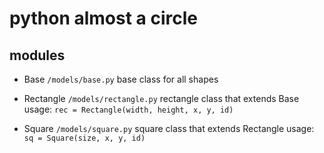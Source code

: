 # python almost a circle


## modules
- Base `/models/base.py`
base class for all shapes

- Rectangle `/models/rectangle.py`
rectangle class that extends Base
usage:
    `rec = Rectangle(width, height, x, y, id)`

- Square `/models/square.py`
square class that extends Rectangle
usage:
    `sq = Square(size, x, y, id)`